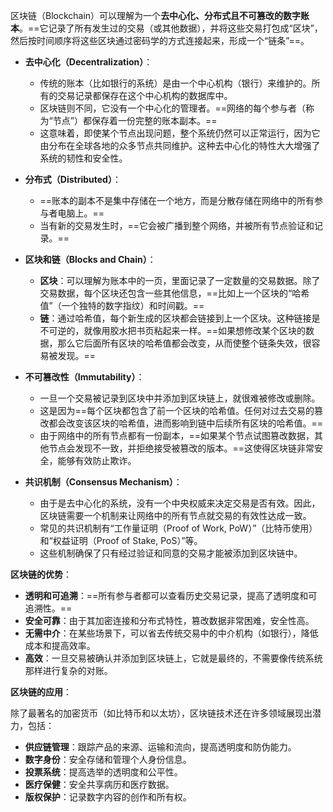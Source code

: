 区块链（Blockchain）可以理解为一个**去中心化、分布式且不可篡改的数字账本**。==它记录了所有发生过的交易（或其他数据），并将这些交易打包成“区块”，然后按时间顺序将这些区块通过密码学的方式连接起来，形成一个“链条”==。

- **去中心化（Decentralization）**：
    
    - 传统的账本（比如银行的系统）是由一个中心机构（银行）来维护的。所有的交易记录都保存在这个中心机构的数据库中。
    - 区块链则不同，它没有一个中心化的管理者。==网络的每个参与者（称为“节点”）都保存着一份完整的账本副本。==
    - 这意味着，即使某个节点出现问题，整个系统仍然可以正常运行，因为它由分布在全球各地的众多节点共同维护。这种去中心化的特性大大增强了系统的韧性和安全性。
- **分布式（Distributed）**：
    - ==账本的副本不是集中存储在一个地方，而是分散存储在网络中的所有参与者电脑上。==
    - 当有新的交易发生时，==它会被广播到整个网络，并被所有节点验证和记录。==
- **区块和链（Blocks and Chain）**：
    - **区块**：可以理解为账本中的一页，里面记录了一定数量的交易数据。除了交易数据，每个区块还包含一些其他信息，==比如上一个区块的“哈希值”（一个独特的数字指纹）和时间戳。==
    - **链**：通过哈希值，每个新生成的区块都会链接到上一个区块。这种链接是不可逆的，就像用胶水把书页粘起来一样。==如果想修改某个区块的数据，那么它后面所有区块的哈希值都会改变，从而使整个链条失效，很容易被发现。==
- **不可篡改性（Immutability）**：
    - 一旦一个交易被记录到区块中并添加到区块链上，就很难被修改或删除。
    - 这是因为==每个区块都包含了前一个区块的哈希值。任何对过去交易的篡改都会改变该区块的哈希值，进而影响到链中后续所有区块的哈希值。==
    - 由于网络中的所有节点都有一份副本，==如果某个节点试图篡改数据，其他节点会发现不一致，并拒绝接受被篡改的版本。==这使得区块链非常安全，能够有效防止欺诈。
- **共识机制（Consensus Mechanism）**：
    - 由于是去中心化的系统，没有一个中央权威来决定交易是否有效。因此，区块链需要一个机制来让网络中的所有节点就交易的有效性达成一致。
    - 常见的共识机制有“工作量证明（Proof of Work, PoW）”（比特币使用）和“权益证明（Proof of Stake, PoS）”等。
    - 这些机制确保了只有经过验证和同意的交易才能被添加到区块链中。

**区块链的优势**：

- **透明和可追溯**：==所有参与者都可以查看历史交易记录，提高了透明度和可追溯性。==
- **安全可靠**：由于其加密连接和分布式特性，篡改数据非常困难，安全性高。
- **无需中介**：在某些场景下，可以省去传统交易中的中介机构（如银行），降低成本和提高效率。
- **高效**：一旦交易被确认并添加到区块链上，它就是最终的，不需要像传统系统那样进行复杂的对账。

**区块链的应用**：

除了最著名的加密货币（如比特币和以太坊），区块链技术还在许多领域展现出潜力，包括：

- **供应链管理**：跟踪产品的来源、运输和流向，提高透明度和防伪能力。
- **数字身份**：安全存储和管理个人身份信息。
- **投票系统**：提高选举的透明度和公平性。
- **医疗保健**：安全共享病历和医疗数据。
- **版权保护**：记录数字内容的创作和所有权。